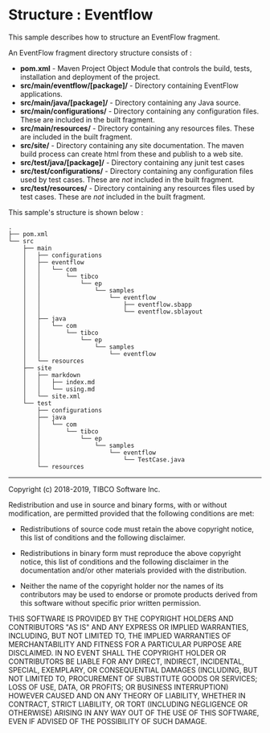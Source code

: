 # Structure : Eventflow

This sample describes how to structure an EventFlow fragment.

An EventFlow fragment directory structure consists of :

* **pom.xml** - Maven Project Object Module that controls the build, tests, installation and deployment of the project.
* **src/main/eventflow/[package]/** - Directory containing EventFlow applications.
* **src/main/java/[package]/** - Directory containing any Java source.
* **src/main/configurations/** - Directory containing any configuration files.  These are included in the built fragment.
* **src/main/resources/** - Directory containing any resources files.  These are included in the built fragment.
* **src/site/** - Directory containing any site documentation.  The maven build process can create html from these and publish to a web site.
* **src/test/java/[package]/** - Directory containing any junit test cases
* **src/test/configurations/** - Directory containing any configuration files used by test cases.  These are *not* included in the built fragment.
* **src/test/resources/** - Directory containing any resources files used by test cases.  These are *not* included in the built fragment.

This sample's structure is shown below :

```
.
├── pom.xml
└── src
    ├── main
    │   ├── configurations
    │   ├── eventflow
    │   │   └── com
    │   │       └── tibco
    │   │           └── ep
    │   │               └── samples
    │   │                   └── eventflow
    │   │                       ├── eventflow.sbapp
    │   │                       └── eventflow.sblayout
    │   ├── java
    │   │   └── com
    │   │       └── tibco
    │   │           └── ep
    │   │               └── samples
    │   │                   └── eventflow
    │   └── resources
    ├── site
    │   ├── markdown
    │   │   ├── index.md
    │   │   └── using.md
    │   └── site.xml
    └── test
        ├── configurations
        ├── java
        │   └── com
        │       └── tibco
        │           └── ep
        │               └── samples
        │                   └── eventflow
        │                       └── TestCase.java
        └── resources
```


---
Copyright (c) 2018-2019, TIBCO Software Inc.

Redistribution and use in source and binary forms, with or without
modification, are permitted provided that the following conditions are met:

* Redistributions of source code must retain the above copyright notice, this
  list of conditions and the following disclaimer.

* Redistributions in binary form must reproduce the above copyright notice,
  this list of conditions and the following disclaimer in the documentation
  and/or other materials provided with the distribution.

* Neither the name of the copyright holder nor the names of its
  contributors may be used to endorse or promote products derived from
  this software without specific prior written permission.

THIS SOFTWARE IS PROVIDED BY THE COPYRIGHT HOLDERS AND CONTRIBUTORS "AS IS"
AND ANY EXPRESS OR IMPLIED WARRANTIES, INCLUDING, BUT NOT LIMITED TO, THE
IMPLIED WARRANTIES OF MERCHANTABILITY AND FITNESS FOR A PARTICULAR PURPOSE ARE
DISCLAIMED. IN NO EVENT SHALL THE COPYRIGHT HOLDER OR CONTRIBUTORS BE LIABLE
FOR ANY DIRECT, INDIRECT, INCIDENTAL, SPECIAL, EXEMPLARY, OR CONSEQUENTIAL
DAMAGES (INCLUDING, BUT NOT LIMITED TO, PROCUREMENT OF SUBSTITUTE GOODS OR
SERVICES; LOSS OF USE, DATA, OR PROFITS; OR BUSINESS INTERRUPTION) HOWEVER
CAUSED AND ON ANY THEORY OF LIABILITY, WHETHER IN CONTRACT, STRICT LIABILITY,
OR TORT (INCLUDING NEGLIGENCE OR OTHERWISE) ARISING IN ANY WAY OUT OF THE USE
OF THIS SOFTWARE, EVEN IF ADVISED OF THE POSSIBILITY OF SUCH DAMAGE.
